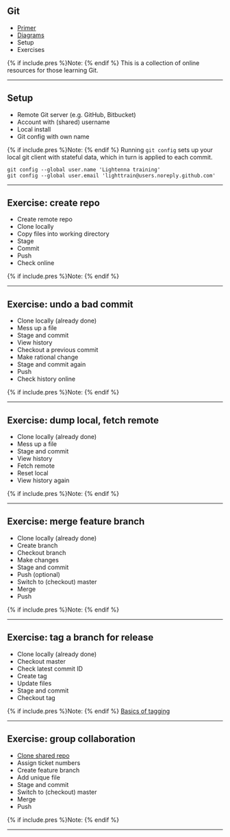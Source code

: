 
## Git
* [Primer](https://www.slideshare.net/HubSpot/git-101-git-and-github-for-beginners)
* [Diagrams](https://marklodato.github.io/visual-git-guide/index-en.html)
* Setup
* Exercises

{% if include.pres %}Note: {% endif %}
This is a collection of online resources for those learning Git.

---

## Setup
* Remote Git server (e.g. GitHub, Bitbucket)
* Account with (shared) username
* Local install
* Git config with own name

{% if include.pres %}Note: {% endif %}
Running `git config` sets up your local git client with stateful data, which in turn is applied to each commit.
```
git config --global user.name 'Lightenna training'
git config --global user.email 'lighttrain@users.noreply.github.com'
```

---

## Exercise: create repo
* Create remote repo
* Clone locally
* Copy files into working directory
* Stage
* Commit
* Push
* Check online

{% if include.pres %}Note: {% endif %}

---

## Exercise: undo a bad commit
* Clone locally (already done)
* Mess up a file
* Stage and commit
* View history
* Checkout a previous commit
* Make rational change
* Stage and commit again
* Push
* Check history online

{% if include.pres %}Note: {% endif %}

---

## Exercise: dump local, fetch remote
* Clone locally (already done)
* Mess up a file
* Stage and commit
* View history
* Fetch remote
* Reset local
* View history again

{% if include.pres %}Note: {% endif %}

---

## Exercise: merge feature branch
* Clone locally (already done)
* Create branch
* Checkout branch
* Make changes
* Stage and commit
* Push (optional)
* Switch to (checkout) master
* Merge
* Push

{% if include.pres %}Note: {% endif %}

---

## Exercise: tag a branch for release
* Clone locally (already done)
* Checkout master
* Check latest commit ID
* Create tag
* Update files
* Stage and commit
* Checkout tag

{% if include.pres %}Note: {% endif %}
[Basics of tagging](https://git-scm.com/book/en/v2/Git-Basics-Tagging)

---

## Exercise: group collaboration
* [Clone shared repo](https://github.com/lighttrain/mergeo)
* Assign ticket numbers
* Create feature branch
* Add unique file
* Stage and commit
* Switch to (checkout) master
* Merge
* Push

{% if include.pres %}Note: {% endif %}

---

